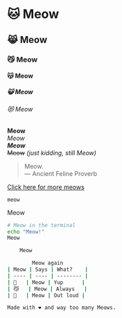 # 🐱 Meow

## 😹 Meow

### 😼 Meow

#### 😽 Meow

##### 😺 Meow

###### 😻 Meow

**Meow**  
*Meow*  
***Meow***  
~~Meow~~ *(just kidding, still Meow)*

> Meow.  
> — Ancient Feline Proverb

[Click here for more meows](https://www.google.com/search?tbm=isch&q=cats)

`meow`

Meow

```bash
# Meow in the terminal
echo "Meow!"
Meow

    Meow

        Meow again
| Meow | Says | What?    |
| ---- | ---- | -------- |
| 🐾   | Meow | Yup      |
| 😼   | Meow | Always   |
| 🎤   | Meow | Out loud |

Made with ❤️ and way too many Meows.
